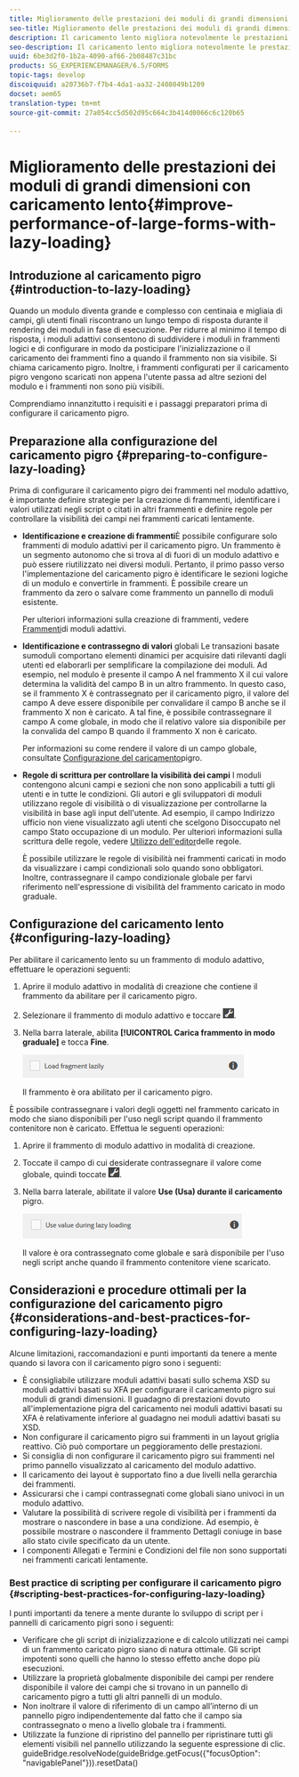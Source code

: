 ```yaml
---
title: Miglioramento delle prestazioni dei moduli di grandi dimensioni con caricamento lento
seo-title: Miglioramento delle prestazioni dei moduli di grandi dimensioni con caricamento lento
description: Il caricamento lento migliora notevolmente le prestazioni dei moduli adattivi di grandi dimensioni e complessi, posticipando l'inizializzazione e il caricamento dei frammenti di modulo fino a renderli visibili.
seo-description: Il caricamento lento migliora notevolmente le prestazioni dei moduli adattivi di grandi dimensioni e complessi, posticipando l'inizializzazione e il caricamento dei frammenti di modulo fino a renderli visibili.
uuid: 6be3d2f0-1b2a-4090-af66-2b08487c31bc
products: SG_EXPERIENCEMANAGER/6.5/FORMS
topic-tags: develop
discoiquuid: a20736b7-f7b4-4da1-aa32-2408049b1209
docset: aem65
translation-type: tm+mt
source-git-commit: 27a054cc5d502d95c664c3b414d0066c6c120b65

---
```



# Miglioramento delle prestazioni dei moduli di grandi dimensioni con caricamento lento{#improve-performance-of-large-forms-with-lazy-loading}

## Introduzione al caricamento pigro {#introduction-to-lazy-loading}

Quando un modulo diventa grande e complesso con centinaia e migliaia di campi, gli utenti finali riscontrano un lungo tempo di risposta durante il rendering dei moduli in fase di esecuzione. Per ridurre al minimo il tempo di risposta, i moduli adattivi consentono di suddividere i moduli in frammenti logici e di configurare in modo da posticipare l&#39;inizializzazione o il caricamento dei frammenti fino a quando il frammento non sia visibile. Si chiama caricamento pigro. Inoltre, i frammenti configurati per il caricamento pigro vengono scaricati non appena l&#39;utente passa ad altre sezioni del modulo e i frammenti non sono più visibili.

Comprendiamo innanzitutto i requisiti e i passaggi preparatori prima di configurare il caricamento pigro.

## Preparazione alla configurazione del caricamento pigro {#preparing-to-configure-lazy-loading}

Prima di configurare il caricamento pigro dei frammenti nel modulo adattivo, è importante definire strategie per la creazione di frammenti, identificare i valori utilizzati negli script o citati in altri frammenti e definire regole per controllare la visibilità dei campi nei frammenti caricati lentamente.

* **Identificazione e creazione di frammenti**&#x200B;È possibile configurare solo frammenti di modulo adattivi per il caricamento pigro. Un frammento è un segmento autonomo che si trova al di fuori di un modulo adattivo e può essere riutilizzato nei diversi moduli. Pertanto, il primo passo verso l&#39;implementazione del caricamento pigro è identificare le sezioni logiche di un modulo e convertirle in frammenti. È possibile creare un frammento da zero o salvare come frammento un pannello di moduli esistente.

   Per ulteriori informazioni sulla creazione di frammenti, vedere [Frammenti](../../forms/using/adaptive-form-fragments.md)di moduli adattivi.

* **Identificazione e contrassegno di valori** globali Le transazioni basate sumoduli comportano elementi dinamici per acquisire dati rilevanti dagli utenti ed elaborarli per semplificare la compilazione dei moduli. Ad esempio, nel modulo è presente il campo A nel frammento X il cui valore determina la validità del campo B in un altro frammento. In questo caso, se il frammento X è contrassegnato per il caricamento pigro, il valore del campo A deve essere disponibile per convalidare il campo B anche se il frammento X non è caricato. A tal fine, è possibile contrassegnare il campo A come globale, in modo che il relativo valore sia disponibile per la convalida del campo B quando il frammento X non è caricato.

   Per informazioni su come rendere il valore di un campo globale, consultate [Configurazione del caricamento](../../forms/using/lazy-loading-adaptive-forms.md#p-configuring-lazy-loading-p)pigro.

* **Regole di scrittura per controllare la visibilità dei campi** I moduli contengono alcuni campi e sezioni che non sono applicabili a tutti gli utenti e in tutte le condizioni. Gli autori e gli sviluppatori di moduli utilizzano regole di visibilità o di visualizzazione per controllarne la visibilità in base agli input dell&#39;utente. Ad esempio, il campo Indirizzo ufficio non viene visualizzato agli utenti che scelgono Disoccupato nel campo Stato occupazione di un modulo. Per ulteriori informazioni sulla scrittura delle regole, vedere [Utilizzo dell&#39;editor](../../forms/using/rule-editor.md)delle regole.

   È possibile utilizzare le regole di visibilità nei frammenti caricati in modo da visualizzare i campi condizionali solo quando sono obbligatori. Inoltre, contrassegnare il campo condizionale globale per farvi riferimento nell&#39;espressione di visibilità del frammento caricato in modo graduale.

## Configurazione del caricamento lento {#configuring-lazy-loading}

Per abilitare il caricamento lento su un frammento di modulo adattivo, effettuare le operazioni seguenti:

1. Aprire il modulo adattivo in modalità di creazione che contiene il frammento da abilitare per il caricamento pigro.
1. Selezionare il frammento di modulo adattivo e toccare ![cmppr](assets/cmppr.png).
1. Nella barra laterale, abilita **[!UICONTROL Carica frammento in modo graduale]** e tocca **Fine**.

   ![Abilita caricamento lento per il frammento di modulo adattivo](assets/lazy-loading-fragment.png)

   Il frammento è ora abilitato per il caricamento pigro.

È possibile contrassegnare i valori degli oggetti nel frammento caricato in modo che siano disponibili per l&#39;uso negli script quando il frammento contenitore non è caricato. Effettua le seguenti operazioni:

1. Aprire il frammento di modulo adattivo in modalità di creazione.
1. Toccate il campo di cui desiderate contrassegnare il valore come globale, quindi toccate ![cmppr](assets/cmppr.png).
1. Nella barra laterale, abilitate il valore **Use (Usa) durante il caricamento** pigro.

   ![Campo di caricamento pigro nella barra laterale](assets/enable-lazy-loading.png)

   Il valore è ora contrassegnato come globale e sarà disponibile per l&#39;uso negli script anche quando il frammento contenitore viene scaricato.

## Considerazioni e procedure ottimali per la configurazione del caricamento pigro {#considerations-and-best-practices-for-configuring-lazy-loading}

Alcune limitazioni, raccomandazioni e punti importanti da tenere a mente quando si lavora con il caricamento pigro sono i seguenti:

* È consigliabile utilizzare moduli adattivi basati sullo schema XSD su moduli adattivi basati su XFA per configurare il caricamento pigro sui moduli di grandi dimensioni. Il guadagno di prestazioni dovuto all&#39;implementazione pigra del caricamento nei moduli adattivi basati su XFA è relativamente inferiore al guadagno nei moduli adattivi basati su XSD.
* Non configurare il caricamento pigro sui frammenti in un layout griglia reattivo. Ciò può comportare un peggioramento delle prestazioni.
* Si consiglia di non configurare il caricamento pigro sui frammenti nel primo pannello visualizzato al caricamento del modulo adattivo.
* Il caricamento dei layout è supportato fino a due livelli nella gerarchia dei frammenti.
* Assicurarsi che i campi contrassegnati come globali siano univoci in un modulo adattivo.
* Valutare la possibilità di scrivere regole di visibilità per i frammenti da mostrare o nascondere in base a una condizione. Ad esempio, è possibile mostrare o nascondere il frammento Dettagli coniuge in base allo stato civile specificato da un utente.
* I componenti Allegati e Termini e Condizioni del file non sono supportati nei frammenti caricati lentamente.

### Best practice di scripting per configurare il caricamento pigro {#scripting-best-practices-for-configuring-lazy-loading}

I punti importanti da tenere a mente durante lo sviluppo di script per i pannelli di caricamento pigri sono i seguenti:

* Verificare che gli script di inizializzazione e di calcolo utilizzati nei campi di un frammento caricato pigro siano di natura ottimale. Gli script impotenti sono quelli che hanno lo stesso effetto anche dopo più esecuzioni.
* Utilizzare la proprietà globalmente disponibile dei campi per rendere disponibile il valore dei campi che si trovano in un pannello di caricamento pigro a tutti gli altri pannelli di un modulo.
* Non inoltrare il valore di riferimento di un campo all’interno di un pannello pigro indipendentemente dal fatto che il campo sia contrassegnato o meno a livello globale tra i frammenti.
* Utilizzate la funzione di ripristino del pannello per ripristinare tutti gli elementi visibili nel pannello utilizzando la seguente espressione di clic.\
   guideBridge.resolveNode(guideBridge.getFocus({&quot;focusOption&quot;: &quot;navigablePanel&quot;})).resetData()

